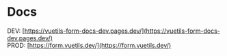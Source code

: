 # Docs

DEV: [https://vuetils-form-docs-dev.pages.dev/](https://vuetils-form-docs-dev.pages.dev/)  
PROD: [https://form.vuetils.dev/](https://form.vuetils.dev/)
